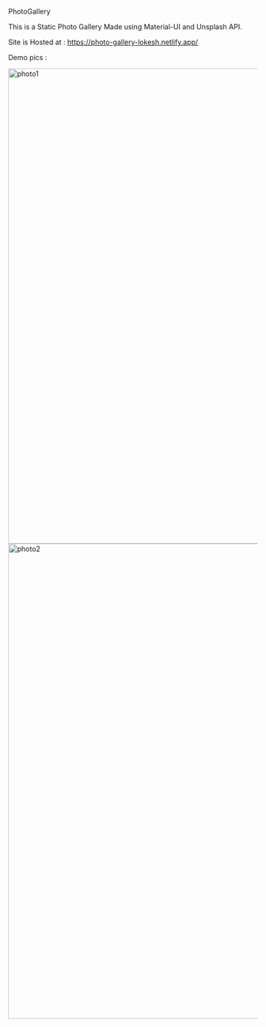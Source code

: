 PhotoGallery

This is a Static Photo Gallery Made using Material-UI and Unsplash API.

Site is Hosted at : https://photo-gallery-lokesh.netlify.app/

Demo pics :

<img width="960" alt="photo1" src="https://user-images.githubusercontent.com/93420193/182033845-3e514f63-f230-4ad4-8dcc-33b049a9d249.png">
<img width="960" alt="photo2" src="https://user-images.githubusercontent.com/93420193/182033848-4d6f4037-5624-4baa-9c85-e04799c57c41.png">
